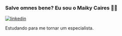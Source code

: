 ### Salve omnes bene? Eu sou o Maiky Caires 👨‍🎓



[![linkedin](https://img.shields.io/badge/LinkedIn-0077B5?style=for-the-badge&logo=linkedin&logoColor=white)](https://www.linkedin.com/in/maiky-caires-688297239/)





Estudando para me tornar um especialista.

